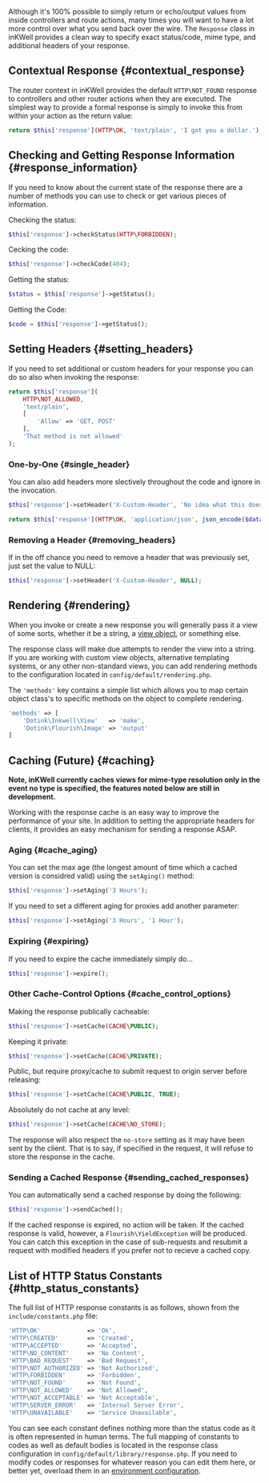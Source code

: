 Although it's 100% possible to simply return or echo/output values from inside controllers and route actions, many times you will want to have a lot more control over what you send back over the wire.  The `Response` class in inKWell provides a clean way to specify exact status/code, mime type, and additional headers of your response.

## Contextual Response {#contextual_response}

The router context in inKWell provides the default `HTTP\NOT_FOUND` response to controllers and other router actions when they are executed.  The simplest way to provide a formal response is simply to invoke this from within your action as the return value:

```php
return $this['response'](HTTP\OK, 'text/plain', 'I got you a dollar.');
```

## Checking and Getting Response Information {#response_information}

If you need to know about the current state of the response there are a number of methods you can use to check or get various pieces of information.

Checking the status:

```php
$this['response']->checkStatus(HTTP\FORBIDDEN);
```

Cecking the code:

```php
$this['response']->checkCode(404);
```

Getting the status:

```php
$status = $this['response']->getStatus();
```

Getting the Code:

```php
$code = $this['response']->getStatus();
```

## Setting Headers {#setting_headers}

If you need to set additional or custom headers for your response you can do so also when invoking the response:

```php
return $this['response'](
	HTTP\NOT_ALLOWED,
	'text/plain',
	[
		'Allow' => 'GET, POST'
	],
	'That method is not allowed'
);
```

### One-by-One {#single_header}

You can also add headers more slectively throughout the code and ignore in the invocation.

```php
$this['response']->setHeader('X-Custom-Header', 'No idea what this does');

return $this['response'](HTTP\OK, 'application/json', json_encode($data));
```

### Removing a Header {#removing_headers}

If in the off chance you need to remove a header that was previously set, just set the value to NULL:

```php
$this['response']->setHeader('X-Custom-Header', NULL);
```

## Rendering {#rendering}

When you invoke or create a new response you will generally pass it a view of some sorts, whether it be a string, a [view object](./views), or something else.

The response class will make due attempts to render the view into a string.  If you are working with custom view objects, alternative templating systems, or any other non-standard views, you can add rendering methods to the configuration located in `config/default/rendering.php`.

The `'methods'` key contains a simple list which allows you to map certain object class's to specific methods on the object to complete rendering.

```php
'methods' => [
	'Dotink\Inkwell\View'   => 'make',
	'Dotink\Flourish\Image' => 'output'
]
```

## Caching (Future) {#caching}

**Note, inKWell currently caches views for mime-type resolution only in the event no type is specified, the features noted below are still in development.**

Working with the response cache is an easy way to improve the performance of your site.  In addition to setting the appropriate headers for clients, it provides an easy mechanism for sending a response ASAP.

### Aging {#cache_aging}

You can set the max age (the longest amount of time which a cached version is considred valid) using the `setAging()` method:

```php
$this['response']->setAging('3 Hours');
```

If you need to set a different aging for proxies add another parameter:

```php
$this['response']->setAging('3 Hours', '1 Hour');
```

### Expiring {#expiring}

If you need to expire the cache immediately simply do...

```php
$this['response']->expire();
```

### Other Cache-Control Options {#cache_control_options}

Making the response publically cacheable:

```php
$this['response']->setCache(CACHE\PUBLIC);
```

Keeping it private:

```php
$this['response']->setCache(CACHE\PRIVATE);
```

Public, but require proxy/cache to submit request to origin server before releasing:

```php
$this['response']->setCache(CACHE\PUBLIC, TRUE);
```

Absolutely do not cache at any level:

```php
$this['response']->setCache(CACHE\NO_STORE);
```

The response will also respect the `no-store` setting as it may have been sent by the client.  That is to say, if specified in the request, it will refuse to store the response in the cache.

### Sending a Cached Response {#sending_cached_responses}

You can automatically send a cached response by doing the following:

```php
$this['response']->sendCached();
```

If the cached response is expired, no action will be taken.  If the cached response is valid, however, a `Flourish\YieldException` will be produced.  You can catch this exception in the case of sub-requests and resubmit a request with modified headers if you prefer not to recieve a cached copy.

## List of HTTP Status Constants {#http_status_constants}

The full list of HTTP response constants is as follows, shown from the `include/constants.php` file:

```php
'HTTP\OK'             => 'Ok',
'HTTP\CREATED'        => 'Created',
'HTTP\ACCEPTED'       => 'Accepted',
'HTTP\NO_CONTENT'     => 'No Content',
'HTTP\BAD_REQUEST'    => 'Bad Request',
'HTTP\NOT_AUTHORIZED' => 'Not Authorized',
'HTTP\FORBIDDEN'      => 'Forbidden',
'HTTP\NOT_FOUND'      => 'Not Found',
'HTTP\NOT_ALLOWED'    => 'Not Allowed',
'HTTP\NOT_ACCEPTABLE' => 'Not Acceptable',
'HTTP\SERVER_ERROR'   => 'Internal Server Error',
'HTTP\UNAVAILABLE'    => 'Service Unavailable',
```

You can see each constant defines nothing more than the status code as it is often represented in human terms.  The full mapping of constants to codes as well as default bodies is located in the response class configuration in `config/default/library/response.php`.  If you need to modify codes or responses for whatever reason you can edit them here, or better yet, overload them in an [environment configuration](extending/multiple_environments).